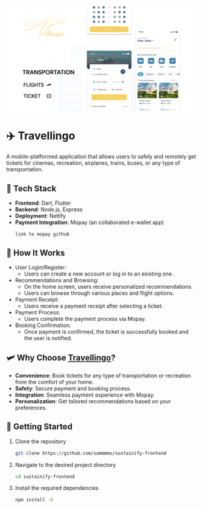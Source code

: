 <p>
  <img src="https://github.com/sammmms/travellingo-flutter/blob/main/assets/readme.png">
</p>

# ✈️ Travellingo
A mobile-platformed application that allows users to safely and remotely get tickets for cinemas, recreation, airplanes, trains, buses, or any type of transportation.

## 🤖 Tech Stack

- **Frontend**: Dart, Flutter
- **Backend**: Node.js, Express
- **Deployment**: Netlify
- **Payment Integration**: Mopay (an collaborated e-wallet app)
    ```
    link to mopay github
    ```

## 🛬 How It Works
- User Login/Register:
  - Users can create a new account or log in to an existing one.
- Recommendations and Browsing:
  - On the home screen, users receive personalized recommendations.
  - Users can browse through various places and flight options.
- Payment Receipt:
  - Users receive a payment receipt after selecting a ticket.
- Payment Process:
  - Users complete the payment process via Mopay.
- Booking Confirmation:
  - Once payment is confirmed, the ticket is successfully booked and the user is notified.

## 🛩️ Why Choose <ins>Travellingo</ins>?
- **Convenience**: Book tickets for any type of transportation or recreation from the comfort of your home.
- **Safety**: Secure payment and booking process.
- **Integration**: Seamless payment experience with Mopay.
- **Personalization**: Get tailored recommendations based on your preferences.

## 🚀 Getting Started
1. Clone the repository 

    ```bash 
    git clone https://github.com/sammmms/sustainify-frontend 
    ```

2. Navigate to the desired project directory

    ```bash 
    cd sustainify-frontend 
    ```

3. Install the required dependencies

    ```bash
    npm install -D
    ```

